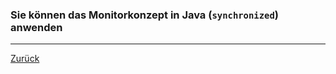 ### Sie können das Monitorkonzept in Java (``synchronized``) anwenden

---

[Zurück](400threads.md)



